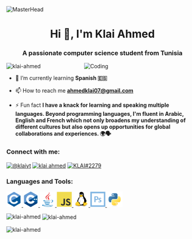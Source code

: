 ![MasterHead](https://1.bp.blogspot.com/-7A4WynwLsMw/XbBpCXG8fHI/AAAAAAAAMt4/uOa1bpLskYgrwGbllhSu2SDj_Mig8SXJQCLcBGAsYHQ/s1600/2000_600px.gif)


<h1 align="center">Hi 👋, I'm Klai Ahmed</h1>
<h3 align="center">A passionate computer science student from Tunisia</h3>

<img align="right" alt="Coding" width="300" src="https://cdn.dribbble.com/users/1292677/screenshots/6139167/avento.gif">

<p align="left"> <img src="https://komarev.com/ghpvc/?username=klai-ahmed&label=Profile%20views&color=0e75b6&style=flat" alt="klai-ahmed" /> </p>

- 🌱 I’m currently learning **Spanish 🇪🇸**

- 📫 How to reach me **ahmedklai07@gmail.com**

- ⚡ Fun fact **I have a knack for learning and speaking multiple languages. Beyond programming languages, I'm fluent in Arabic, English and French which not only broadens my understanding of different cultures but also opens up opportunities for global collaborations and experiences. 🌍🗣️**

<h3 align="left">Connect with me:</h3>
<p align="left">
<a href="https://twitter.com/@klaiyt" target="blank"><img align="center" src="https://raw.githubusercontent.com/rahuldkjain/github-profile-readme-generator/master/src/images/icons/Social/twitter.svg" alt="@klaiyt" height="30" width="40" /></a>
<a href="https://fb.com/klai ahmed" target="blank"><img align="center" src="https://raw.githubusercontent.com/rahuldkjain/github-profile-readme-generator/master/src/images/icons/Social/facebook.svg" alt="klai ahmed" height="30" width="40" /></a>
<a href="https://discord.gg/KLAI#2279" target="blank"><img align="center" src="https://raw.githubusercontent.com/rahuldkjain/github-profile-readme-generator/master/src/images/icons/Social/discord.svg" alt="KLAI#2279" height="30" width="40" /></a>
</p>

<h3 align="left">Languages and Tools:</h3>
<p align="left"> <a href="https://www.cprogramming.com/" target="_blank" rel="noreferrer"> <img src="https://raw.githubusercontent.com/devicons/devicon/master/icons/c/c-original.svg" alt="c" width="40" height="40"/> </a> <a href="https://www.w3schools.com/cpp/" target="_blank" rel="noreferrer"> <img src="https://raw.githubusercontent.com/devicons/devicon/master/icons/cplusplus/cplusplus-original.svg" alt="cplusplus" width="40" height="40"/> </a> <a href="https://www.java.com" target="_blank" rel="noreferrer"> <img src="https://raw.githubusercontent.com/devicons/devicon/master/icons/java/java-original.svg" alt="java" width="40" height="40"/> </a> <a href="https://developer.mozilla.org/en-US/docs/Web/JavaScript" target="_blank" rel="noreferrer"> <img src="https://raw.githubusercontent.com/devicons/devicon/master/icons/javascript/javascript-original.svg" alt="javascript" width="40" height="40"/> </a> <a href="https://www.linux.org/" target="_blank" rel="noreferrer"> <img src="https://raw.githubusercontent.com/devicons/devicon/master/icons/linux/linux-original.svg" alt="linux" width="40" height="40"/> </a> <a href="https://www.photoshop.com/en" target="_blank" rel="noreferrer"> <img src="https://raw.githubusercontent.com/devicons/devicon/master/icons/photoshop/photoshop-line.svg" alt="photoshop" width="40" height="40"/> </a> <a href="https://www.python.org" target="_blank" rel="noreferrer"> <img src="https://raw.githubusercontent.com/devicons/devicon/master/icons/python/python-original.svg" alt="python" width="40" height="40"/> </a> </p>

<p><img align="left" src="https://github-readme-stats.vercel.app/api/top-langs?username=klai-ahmed&show_icons=true&locale=en&layout=compact" alt="klai-ahmed" /></p>

<p>&nbsp;<img align="center" src="https://github-readme-stats.vercel.app/api?username=klai-ahmed&show_icons=true&locale=en" alt="klai-ahmed" /></p>

<p><img align="center" src="https://github-readme-streak-stats.herokuapp.com/?user=klai-ahmed&" alt="klai-ahmed" /></p>
